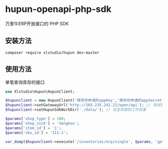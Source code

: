 # hupun-openapi-php-sdk
万里牛ERP开放接口的 PHP SDK
## 安装方法
```shell
composer require xlstudio/hupun dev-master
```
## 使用方法
单笔查询库存的接口
```php
use Xlstudio\Hupun\HupunClient;

$hupunclient = new HupunClient('填写你申请的appKey','填写你申请的appSecret');
$hupunclient->setGatewayUrl('http://103.235.242.21/open/api'); // 测试环境，正式环境可以不需要
$hupunclient->setHupunSdkWorkDir('./data/'); // 日志存放的工作目录

$params['shop_type'] = 100;
$params['shop_nick'] = 'dangkou';
$params['item_id'] = '1';
$params['sku_id'] = '111-1';

var_dump($hupunclient->execute('/inventories/erp/single', $params, 'get'));
```